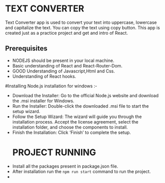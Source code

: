 # TEXT CONVERTER 
Text Converter app is used to convert your text into uppercase, lowercase and capitalize the text. You can copy the text using copy button. This app is created just as a practice project and get and intro of React.

## Prerequisites 
- NODEJS should be present in your local machine.
- Basic understanding of React and React-Router-Dom.
- GOOD Understanding of Javascript,Html and Css.
- Understanding of React hooks.

#Installing 
Node.js installation for windows :- 
* Download the Installer: Go to the official Node.js website and download the .msi installer for Windows.
* Run the Installer: Double-click the downloaded .msi file to start the setup wizard.
* Follow the Setup Wizard: The wizard will guide you through the installation process. Accept the license agreement, select the installation folder, and choose the components to install.
* Finish the Installation: Click ‘Finish’ to complete the setup.
  # PROJECT RUNNING
* Install all the packages present in package.json file.
* After installation run the `npm run start` command to run the project.
* 
  




